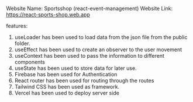 Website Name: Sportsshop (react-event-management)
Website Link: https://react-sports-shop.web.app


features: 
1. useLoader has been used to load data from the json file from the public folder.
2. useEffect has been used to create an observer to the user movement
3. useContext has been used to pass the information to different components
4. useState has been used to store data for later use.
5. Firebase has been used for Authentication
6. React router has been used for routing through the routes
7. Tailwind CSS has been used as framework.
8. Vercel has been used to deploy server side